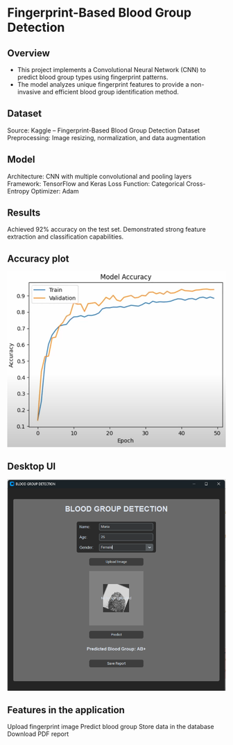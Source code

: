 # Fingerprint-Based Blood Group Detection 

## Overview
  - This project implements a Convolutional Neural Network (CNN) to predict blood group types using fingerprint patterns. 
  - The model analyzes unique fingerprint features to provide a non-invasive and efficient blood group identification method.

## Dataset
  Source: Kaggle – Fingerprint-Based Blood Group Detection Dataset
  Preprocessing: Image resizing, normalization, and data augmentation

## Model
  Architecture: CNN with multiple convolutional and pooling layers
  Framework: TensorFlow and Keras
  Loss Function: Categorical Cross-Entropy
  Optimizer: Adam

## Results
  Achieved 92% accuracy on the test set.
  Demonstrated strong feature extraction and classification capabilities.

## Accuracy plot

![image alt](https://github.com/UdithGM7/BloodGroup_Detection_using_fingerprint_through_DeepLearning/blob/main/accuracy%20graph.png?raw=true)


## Desktop UI 

![image alt](https://github.com/UdithGM7/BloodGroup_Detection_using_fingerprint_through_DeepLearning/blob/eda2e6990dd2d44721b983a3ef8ca7f2997494c3/Ui.png)

## Features in the application
  Upload fingerprint image
  Predict blood group
  Store data in the database
  Download PDF report
